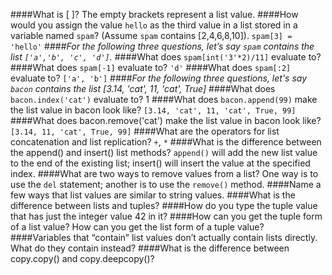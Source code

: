 ####What is [ ]?
The empty brackets represent a list value.
####How would you assign the value `hello` as the third value in a list stored in a variable named `spam`? (Assume `spam` contains [2,4,6,8,10]).
`spam[3] = 'hello'`
####*For the following three questions, let’s say `spam` contains the list `['a','b', 'c', 'd']`.*
####What does `spam[int('3'*2)/11]` evaluate to?
####What does `spam[-1]` evaluate to?
`'d'`
####What does `spam[:2]` evaluate to?
`['a', 'b']`
####*For the following three questions, let's say `bacon` contains the list [3.14, 'cat', 11, 'cat', True]*
####What does `bacon.index('cat')` evaluate to?
1
####What does `bacon.append(99)` make the list value in bacon look like?
`[3.14, 'cat', 11, 'cat', True, 99]`
####What does bacon.remove('cat') make the list value in bacon look like?
`[3.14, 11, 'cat', True, 99]`
####What are the operators for list concatenation and list replication?
`+`, `*`
####What is the difference between the append() and insert() list methods?
`append()` will add the new list value to the end of the existing list; insert() will insert the value at the specified index.
####What are two ways to remove values from a list?
One way is to use the `del` statement; another is to use the `remove()` method.
####Name a few ways that list values are similar to string values.
####What is the difference between lists and tuples?
####How do you type the tuple value that has just the integer value 42 in it?
####How can you get the tuple form of a list value? How can you get the list form of a tuple value?
####Variables that “contain” list values don’t actually contain lists directly. What do they contain instead?
####What is the difference between copy.copy() and copy.deepcopy()?



